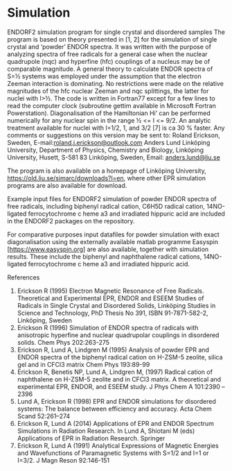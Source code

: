 # Simulation
ENDORF2 simulation program for single crystal and disordered samples
The program is based on theory presented in [1, 2] for the simulation of single crystal and ‘powder’ ENDOR
spectra. It was written with the purpose of analyzing spectra of free radicals for a general case when the nuclear
quadrupole (nqc) and hyperfine (hfc) couplings of a nucleus may be of comparable magnitude.
A general theory to calculate ENDOR spectra of S=½ systems was employed under the assumption that the
electron Zeeman interaction is dominating. No restrictions were made on the relative magnitudes of the hfc nuclear
Zeeman and nqc splittings, the latter for nuclei with I>½.
The code is written in Fortran77 except for a few lines to read the computer clock (subroutine gettim available in
Microsoft Fortran Powerstation). Diagonalisation of the Hamiltonian Hi’ can be performed numerically for any
nuclear spin in the range ½ <= I <= 9/2. An analytic treatment available for nuclei with I=1/2, 1, and 3/2 [7] is ca 30 %
faster.  Any comments or suggestions on this version may be sent to:
Roland Erickson, Sweden, E-mail:roland.j.erickson@outlook.com
Anders Lund Linköping University, Department of Physics, Chemistry and Biology, Linköping University, Husett, S-581 83 Linköping,
Sweden, Email: anders.lund@liu.se

The program is also available on a homepage of Linköping University, https://old.liu.se/simarc/downloads?l=en, where other EPR simulation programs are also available for download.

Example input files for ENDORF2 simulation of powder ENDOR spectra of free radicals, including biphenyl radical cation, C6H5D radical cation, 14NO-ligated ferrocytochrome c heme a3 and irradiated hippuric acid are included in the ENDORF2 packages on the repository.

For comparative purposes input datafiles for powder simulation with exact diagonalisation using the externally available matlab programme Easyspin [https://www.easyspin.org] are also available, together with simulation results. These include the biphenyl and naphthalene radical cations, 14NO-ligated ferrocytochrome c heme a3 and irradiated hippuric acid. 

References

1. Erickson R (1995) Electron Magnetic Resonance of Free Radicals. Theoretical and Experimental EPR,
ENDOR and ESEEM Studies of Radicals in Single Crystal and Disordered Solids, Linköping Studies in
Science and Technology, PhD Thesis No 391, ISBN 91-7871-582-2, Linköping, Sweden
2. Erickson R (1996) Simulation of ENDOR spectra of radicals with anisotropic hyperfine and nuclear
quadrupolar couplings in disordered solids. Chem Phys 202:263-275
3. Erickson R, Lund A, Lindgren M (1995) Analysis of powder EPR and ENDOR spectra of the biphenyl
radical cation on H-ZSM-5 zeolite, silica gel and in CFCl3 matrix Chem Phys 193:89-99
4. Erickson R, Benetis NP, Lund A, Lindgren M, (1997) Radical cation of naphthalene on H-ZSM-5 zeolite
and in CFCl3 matrix. A theoretical and experimental EPR, ENDOR, and ESEEM study. J Phys Chem A
101:2390 –2396
5. Lund A, Erickson R (1998) EPR and ENDOR simulations for disordered systems: The balance between
efficiency and accuracy. Acta Chem Scand 52:261–274
6. Erickson R, Lund A (2014) Applications of EPR and ENDOR Spectrum Simulations in Radiation
Research. In Lund A, Shiotani M (eds) Applications of EPR in Radiation Research. Springer
7. Erickson R, Lund A (1991) Analytical Expressions of Magnetic Energies and Wavefunctions of
Paramagnetic Systems with S=1/2 and I=1 or I=3/2. J Magn Reson 92:146-151
